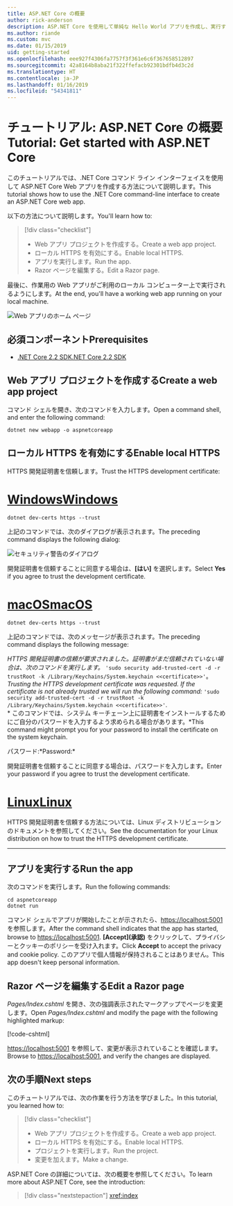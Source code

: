 ```yaml
---
title: ASP.NET Core の概要
author: rick-anderson
description: ASP.NET Core を使用して単純な Hello World アプリを作成し、実行する簡単なチュートリアルです。
ms.author: riande
ms.custom: mvc
ms.date: 01/15/2019
uid: getting-started
ms.openlocfilehash: eee927f4306fa7757f3f361e6c6f367658512897
ms.sourcegitcommit: 42a8164b8aba21f322ffefacb92301bdfb4d3c2d
ms.translationtype: HT
ms.contentlocale: ja-JP
ms.lasthandoff: 01/16/2019
ms.locfileid: "54341811"
---
```

# <a name="tutorial-get-started-with-aspnet-core"></a><span data-ttu-id="e9a9b-103">チュートリアル: ASP.NET Core の概要</span><span class="sxs-lookup"><span data-stu-id="e9a9b-103">Tutorial: Get started with ASP.NET Core</span></span>

<span data-ttu-id="e9a9b-104">このチュートリアルでは、.NET Core コマンド ライン インターフェイスを使用して ASP.NET Core Web アプリを作成する方法について説明します。</span><span class="sxs-lookup"><span data-stu-id="e9a9b-104">This tutorial shows how to use the .NET Core command-line interface to create an ASP.NET Core web app.</span></span>

<span data-ttu-id="e9a9b-105">以下の方法について説明します。</span><span class="sxs-lookup"><span data-stu-id="e9a9b-105">You'll learn how to:</span></span>

> [!div class="checklist"]
> * <span data-ttu-id="e9a9b-106">Web アプリ プロジェクトを作成する。</span><span class="sxs-lookup"><span data-stu-id="e9a9b-106">Create a web app project.</span></span>
> * <span data-ttu-id="e9a9b-107">ローカル HTTPS を有効にする。</span><span class="sxs-lookup"><span data-stu-id="e9a9b-107">Enable local HTTPS.</span></span>
> * <span data-ttu-id="e9a9b-108">アプリを実行します。</span><span class="sxs-lookup"><span data-stu-id="e9a9b-108">Run the app.</span></span>
> * <span data-ttu-id="e9a9b-109">Razor ページを編集する。</span><span class="sxs-lookup"><span data-stu-id="e9a9b-109">Edit a Razor page.</span></span>

<span data-ttu-id="e9a9b-110">最後に、作業用の Web アプリがご利用のローカル コンピューター上で実行されるようにします。</span><span class="sxs-lookup"><span data-stu-id="e9a9b-110">At the end, you'll have a working web app running on your local machine.</span></span>

![Web アプリのホーム ページ](_static/home-page.png)

## <a name="prerequisites"></a><span data-ttu-id="e9a9b-112">必須コンポーネント</span><span class="sxs-lookup"><span data-stu-id="e9a9b-112">Prerequisites</span></span>

* [<span data-ttu-id="e9a9b-113">.NET Core 2.2 SDK</span><span class="sxs-lookup"><span data-stu-id="e9a9b-113">.NET Core 2.2 SDK</span></span>](https://www.microsoft.com/net/download/all)

## <a name="create-a-web-app-project"></a><span data-ttu-id="e9a9b-114">Web アプリ プロジェクトを作成する</span><span class="sxs-lookup"><span data-stu-id="e9a9b-114">Create a web app project</span></span>

<span data-ttu-id="e9a9b-115">コマンド シェルを開き、次のコマンドを入力します。</span><span class="sxs-lookup"><span data-stu-id="e9a9b-115">Open a command shell, and enter the following command:</span></span>

```console
dotnet new webapp -o aspnetcoreapp
```

## <a name="enable-local-https"></a><span data-ttu-id="e9a9b-116">ローカル HTTPS を有効にする</span><span class="sxs-lookup"><span data-stu-id="e9a9b-116">Enable local HTTPS</span></span>

<span data-ttu-id="e9a9b-117">HTTPS 開発証明書を信頼します。</span><span class="sxs-lookup"><span data-stu-id="e9a9b-117">Trust the HTTPS development certificate:</span></span>

# <a name="windowstabwindows"></a>[<span data-ttu-id="e9a9b-118">Windows</span><span class="sxs-lookup"><span data-stu-id="e9a9b-118">Windows</span></span>](#tab/windows)

```console
dotnet dev-certs https --trust
```

<span data-ttu-id="e9a9b-119">上記のコマンドでは、次のダイアログが表示されます。</span><span class="sxs-lookup"><span data-stu-id="e9a9b-119">The preceding command displays the following dialog:</span></span>

![セキュリティ警告のダイアログ](_static/cert.png)

<span data-ttu-id="e9a9b-121">開発証明書を信頼することに同意する場合は、**[はい]** を選択します。</span><span class="sxs-lookup"><span data-stu-id="e9a9b-121">Select **Yes** if you agree to trust the development certificate.</span></span>

# <a name="macostabmacos"></a>[<span data-ttu-id="e9a9b-122">macOS</span><span class="sxs-lookup"><span data-stu-id="e9a9b-122">macOS</span></span>](#tab/macos)

```console
dotnet dev-certs https --trust
```

<span data-ttu-id="e9a9b-123">上記のコマンドでは、次のメッセージが表示されます。</span><span class="sxs-lookup"><span data-stu-id="e9a9b-123">The preceding command displays the following message:</span></span>

<span data-ttu-id="e9a9b-124">*HTTPS 開発証明書の信頼が要求されました。証明書がまだ信頼されていない場合は、次のコマンドを実行します。* `'sudo security add-trusted-cert -d -r trustRoot -k /Library/Keychains/System.keychain <<certificate>>'`。</span><span class="sxs-lookup"><span data-stu-id="e9a9b-124">*Trusting the HTTPS development certificate was requested. If the certificate is not already trusted we will run the following command:* `'sudo security add-trusted-cert -d -r trustRoot -k /Library/Keychains/System.keychain <<certificate>>'`.</span></span>  
<span data-ttu-id="e9a9b-125">\* このコマンドでは、システム キーチェーン上に証明書をインストールするためにご自分のパスワードを入力するよう求められる場合があります。</span><span class="sxs-lookup"><span data-stu-id="e9a9b-125">\*This command might prompt you for your password to install the certificate on the system keychain.</span></span>

<span data-ttu-id="e9a9b-126">パスワード:\*</span><span class="sxs-lookup"><span data-stu-id="e9a9b-126">Password:\*</span></span>

<span data-ttu-id="e9a9b-127">開発証明書を信頼することに同意する場合は、パスワードを入力します。</span><span class="sxs-lookup"><span data-stu-id="e9a9b-127">Enter your password if you agree to trust the development certificate.</span></span>

# <a name="linuxtablinux"></a>[<span data-ttu-id="e9a9b-128">Linux</span><span class="sxs-lookup"><span data-stu-id="e9a9b-128">Linux</span></span>](#tab/linux)

<span data-ttu-id="e9a9b-129">HTTPS 開発証明書を信頼する方法については、Linux ディストリビューションのドキュメントを参照してください。</span><span class="sxs-lookup"><span data-stu-id="e9a9b-129">See the documentation for your Linux distribution on how to trust the HTTPS development certificate.</span></span>

---

## <a name="run-the-app"></a><span data-ttu-id="e9a9b-130">アプリを実行する</span><span class="sxs-lookup"><span data-stu-id="e9a9b-130">Run the app</span></span>

<span data-ttu-id="e9a9b-131">次のコマンドを実行します。</span><span class="sxs-lookup"><span data-stu-id="e9a9b-131">Run the following commands:</span></span>

```console
cd aspnetcoreapp
dotnet run
```

<span data-ttu-id="e9a9b-132">コマンド シェルでアプリが開始したことが示されたら、[https://localhost:5001](https://localhost:5001) を参照します。</span><span class="sxs-lookup"><span data-stu-id="e9a9b-132">After the command shell indicates that the app has started, browse to [https://localhost:5001](https://localhost:5001).</span></span> <span data-ttu-id="e9a9b-133">**[Accept]\(承認\)** をクリックして、プライバシーとクッキーのポリシーを受け入れます。</span><span class="sxs-lookup"><span data-stu-id="e9a9b-133">Click **Accept** to accept the privacy and cookie policy.</span></span> <span data-ttu-id="e9a9b-134">このアプリで個人情報が保持されることはありません。</span><span class="sxs-lookup"><span data-stu-id="e9a9b-134">This app doesn't keep personal information.</span></span>

## <a name="edit-a-razor-page"></a><span data-ttu-id="e9a9b-135">Razor ページを編集する</span><span class="sxs-lookup"><span data-stu-id="e9a9b-135">Edit a Razor page</span></span>

<span data-ttu-id="e9a9b-136">*Pages/Index.cshtml* を開き、次の強調表示されたマークアップでページを変更します。</span><span class="sxs-lookup"><span data-stu-id="e9a9b-136">Open *Pages/Index.cshtml* and modify the page with the following highlighted markup:</span></span>

[!code-cshtml[](sample/index.cshtml?highlight=9)]

<span data-ttu-id="e9a9b-137">[https://localhost:5001](https://localhost:5001) を参照して、変更が表示されていることを確認します。</span><span class="sxs-lookup"><span data-stu-id="e9a9b-137">Browse to [https://localhost:5001](https://localhost:5001), and verify the changes are displayed.</span></span>

## <a name="next-steps"></a><span data-ttu-id="e9a9b-138">次の手順</span><span class="sxs-lookup"><span data-stu-id="e9a9b-138">Next steps</span></span>

<span data-ttu-id="e9a9b-139">このチュートリアルでは、次の作業を行う方法を学びました。</span><span class="sxs-lookup"><span data-stu-id="e9a9b-139">In this tutorial, you learned how to:</span></span>

> [!div class="checklist"]
> * <span data-ttu-id="e9a9b-140">Web アプリ プロジェクトを作成する。</span><span class="sxs-lookup"><span data-stu-id="e9a9b-140">Create a web app project.</span></span>
> * <span data-ttu-id="e9a9b-141">ローカル HTTPS を有効にする。</span><span class="sxs-lookup"><span data-stu-id="e9a9b-141">Enable local HTTPS.</span></span>
> * <span data-ttu-id="e9a9b-142">プロジェクトを実行します。</span><span class="sxs-lookup"><span data-stu-id="e9a9b-142">Run the project.</span></span>
> * <span data-ttu-id="e9a9b-143">変更を加えます。</span><span class="sxs-lookup"><span data-stu-id="e9a9b-143">Make a change.</span></span>

<span data-ttu-id="e9a9b-144">ASP.NET Core の詳細については、次の概要を参照してください。</span><span class="sxs-lookup"><span data-stu-id="e9a9b-144">To learn more about ASP.NET Core, see the introduction:</span></span>

> [!div class="nextstepaction"]
> <xref:index>
